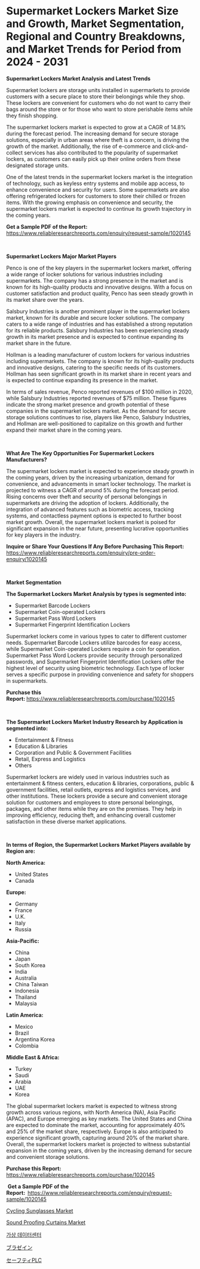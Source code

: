 <p><h1>Supermarket Lockers Market Size and Growth, Market Segmentation, Regional and Country Breakdowns, and Market Trends for Period from 2024 -  2031</h1></p><p><strong>Supermarket Lockers Market Analysis and Latest Trends</strong></p>
<p><p>Supermarket lockers are storage units installed in supermarkets to provide customers with a secure place to store their belongings while they shop. These lockers are convenient for customers who do not want to carry their bags around the store or for those who want to store perishable items while they finish shopping.</p><p>The supermarket lockers market is expected to grow at a CAGR of 14.8% during the forecast period. The increasing demand for secure storage solutions, especially in urban areas where theft is a concern, is driving the growth of the market. Additionally, the rise of e-commerce and click-and-collect services has also contributed to the popularity of supermarket lockers, as customers can easily pick up their online orders from these designated storage units.</p><p>One of the latest trends in the supermarket lockers market is the integration of technology, such as keyless entry systems and mobile app access, to enhance convenience and security for users. Some supermarkets are also offering refrigerated lockers for customers to store their chilled or frozen items. With the growing emphasis on convenience and security, the supermarket lockers market is expected to continue its growth trajectory in the coming years.</p></p>
<p><strong>Get a Sample PDF of the Report:&nbsp;</strong> <a href="https://www.reliableresearchreports.com/enquiry/request-sample/1020145">https://www.reliableresearchreports.com/enquiry/request-sample/1020145</a></p>
<p>&nbsp;</p>
<p><strong>Supermarket Lockers Major Market Players</strong></p>
<p><p>Penco is one of the key players in the supermarket lockers market, offering a wide range of locker solutions for various industries including supermarkets. The company has a strong presence in the market and is known for its high-quality products and innovative designs. With a focus on customer satisfaction and product quality, Penco has seen steady growth in its market share over the years.</p><p>Salsbury Industries is another prominent player in the supermarket lockers market, known for its durable and secure locker solutions. The company caters to a wide range of industries and has established a strong reputation for its reliable products. Salsbury Industries has been experiencing steady growth in its market presence and is expected to continue expanding its market share in the future.</p><p>Hollman is a leading manufacturer of custom lockers for various industries including supermarkets. The company is known for its high-quality products and innovative designs, catering to the specific needs of its customers. Hollman has seen significant growth in its market share in recent years and is expected to continue expanding its presence in the market.</p><p>In terms of sales revenue, Penco reported revenues of $100 million in 2020, while Salsbury Industries reported revenues of $75 million. These figures indicate the strong market presence and growth potential of these companies in the supermarket lockers market. As the demand for secure storage solutions continues to rise, players like Penco, Salsbury Industries, and Hollman are well-positioned to capitalize on this growth and further expand their market share in the coming years.</p></p>
<p>&nbsp;</p>
<p><strong>What Are The Key Opportunities For Supermarket Lockers Manufacturers?</strong></p>
<p><p>The supermarket lockers market is expected to experience steady growth in the coming years, driven by the increasing urbanization, demand for convenience, and advancements in smart locker technology. The market is projected to witness a CAGR of around 5% during the forecast period. Rising concerns over theft and security of personal belongings in supermarkets are driving the adoption of lockers. Additionally, the integration of advanced features such as biometric access, tracking systems, and contactless payment options is expected to further boost market growth. Overall, the supermarket lockers market is poised for significant expansion in the near future, presenting lucrative opportunities for key players in the industry.</p></p>
<p><strong>Inquire or Share Your Questions If Any Before Purchasing This Report:</strong> <a href="https://www.reliableresearchreports.com/enquiry/pre-order-enquiry/1020145">https://www.reliableresearchreports.com/enquiry/pre-order-enquiry/1020145</a></p>
<p>&nbsp;</p>
<p><strong>Market Segmentation</strong></p>
<p><strong>The Supermarket Lockers Market Analysis by types is segmented into:</strong></p>
<p><ul><li>Supermarket Barcode Lockers</li><li>Supermarket Coin-operated Lockers</li><li>Supermarket Pass Word Lockers</li><li>Supermarket Fingerprint Identification Lockers</li></ul></p>
<p><p>Supermarket lockers come in various types to cater to different customer needs. Supermarket Barcode Lockers utilize barcodes for easy access, while Supermarket Coin-operated Lockers require a coin for operation. Supermarket Pass Word Lockers provide security through personalized passwords, and Supermarket Fingerprint Identification Lockers offer the highest level of security using biometric technology. Each type of locker serves a specific purpose in providing convenience and safety for shoppers in supermarkets.</p></p>
<p><strong>Purchase this Report:&nbsp;</strong><a href="https://www.reliableresearchreports.com/purchase/1020145">https://www.reliableresearchreports.com/purchase/1020145</a></p>
<p>&nbsp;</p>
<p><strong>The Supermarket Lockers Market Industry Research by Application is segmented into:</strong></p>
<p><ul><li>Entertainment & Fitness</li><li>Education & Libraries</li><li>Corporation and Public & Government Facilities</li><li>Retail, Express and Logistics</li><li>Others</li></ul></p>
<p><p>Supermarket lockers are widely used in various industries such as entertainment & fitness centers, education & libraries, corporations, public & government facilities, retail outlets, express and logistics services, and other institutions. These lockers provide a secure and convenient storage solution for customers and employees to store personal belongings, packages, and other items while they are on the premises. They help in improving efficiency, reducing theft, and enhancing overall customer satisfaction in these diverse market applications.</p></p>
<p>&nbsp;</p>
<p><strong>In terms of Region, the Supermarket Lockers Market Players available by Region are:</strong></p>
<p>
    <p> <strong> North America: </strong>
        <ul>
            <li>United States</li>
            <li>Canada</li>
        </ul>
        </p> 
    <p> <strong> Europe: </strong>
        <ul>
            <li>Germany</li>
            <li>France</li>
            <li>U.K.</li>
            <li>Italy</li>
            <li>Russia</li>
        </ul>
        </p> 
    <p> <strong> Asia-Pacific: </strong>
        <ul>
            <li>China</li>
            <li>Japan</li>
            <li>South Korea</li>
            <li>India</li>
            <li>Australia</li>
            <li>China Taiwan</li>
            <li>Indonesia</li>
            <li>Thailand</li>
            <li>Malaysia</li>
        </ul>
        </p> 
    <p> <strong> Latin America: </strong>
        <ul>
            <li>Mexico</li>
            <li>Brazil</li>
            <li>Argentina Korea</li>
            <li>Colombia</li>
        </ul>
        </p> 
    <p> <strong> Middle East & Africa: </strong>
        <ul>
            <li>Turkey</li>
            <li>Saudi</li>
            <li>Arabia</li>
            <li>UAE</li>
            <li>Korea</li>
        </ul>
    </p>
    </p>
<p><p>The global supermarket lockers market is expected to witness strong growth across various regions, with North America (NA), Asia Pacific (APAC), and Europe emerging as key markets. The United States and China are expected to dominate the market, accounting for approximately 40% and 25% of the market share, respectively. Europe is also anticipated to experience significant growth, capturing around 20% of the market share. Overall, the supermarket lockers market is projected to witness substantial expansion in the coming years, driven by the increasing demand for secure and convenient storage solutions.</p></p>
<p><strong>Purchase this Report: </strong><a href="https://www.reliableresearchreports.com/purchase/1020145">https://www.reliableresearchreports.com/purchase/1020145</a></p>
<p>&nbsp;<strong>Get a Sample PDF of the Report:&nbsp;&nbsp;</strong><a href="https://www.reliableresearchreports.com/enquiry/request-sample/1020145">https://www.reliableresearchreports.com/enquiry/request-sample/1020145</a></p>
<p><strong></strong></p>
<p><p><a href="https://github.com/jj19131/Market-Research-Report-List-1/blob/main/cycling-sunglasses-market.md">Cycling Sunglasses Market</a></p><p><a href="https://issuu.com/reportprime-2/docs/sound-proofing-curtains-market-size-2030.pptx">Sound Proofing Curtains Market</a></p><p><a href="https://medium.com/@darianswift1922_33282/%EA%B0%80%EC%83%81-%EB%8D%B0%EC%9D%B4%ED%84%B0-%EC%84%BC%ED%84%B0-%EC%8B%9C%EC%9E%A5%EC%9D%80-%EC%8B%9C%EC%9E%A5-%EC%A0%90%EC%9C%A0%EC%9C%A8-%ED%81%AC%EA%B8%B0-%EB%B0%8F-2031%EB%85%84%EA%B9%8C%EC%A7%80-%EC%98%88%EC%83%81%EB%90%98%EB%8A%94-%EC%98%88%EC%B8%A1%EC%97%90-%EC%B4%88%EC%A0%90%EC%9D%84-%EB%A7%9E%EC%B6%A5%EB%8B%88%EB%8B%A4-a1064149de17">가상 데이터센터</a></p><p><a href="https://medium.com/@maudward1907/%E3%83%96%E3%83%A9%E3%82%B8%E3%83%B3%E5%B8%82%E5%A0%B4%E8%A6%8F%E6%A8%A1-%E5%B9%B4%E9%96%93%E6%88%90%E9%95%B7%E7%8E%87-%E3%83%88%E3%83%AC%E3%83%B3%E3%83%89-2024-2030-b862929ae952">ブラゼイン</a></p><p><a href="https://github.com/oafhukehf4709715/Market-Research-Report-List-1/blob/main/82549555274.md">セーフティPLC</a></p></p>